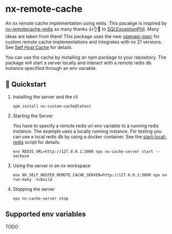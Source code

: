 # nx-remote-cache
An nx remote cache implementation using redis. This pacakge is inspired by [nx-remotecache-redis](https://www.npmjs.com/package/nx-remotecache-redis) so many thanks  👍👌🎉  to [SQLExceptionPhil](https://github.com/SQLExceptionPhil). Many ideas are taken from there!
This package uses the new [openapi-spec](https://nx.dev/recipes/running-tasks/self-hosted-caching#open-api-specification) for custom remote cache implementations and integrates with nx 21 versions. See [Self Host Cache](https://nx.dev/recipes/running-tasks/self-hosted-caching#open-api-specification) for details

You can use the cache by installing an npm package to your repository. The package will start a server locally and interact with a remote redis db instance specified through an env variable.

## 🚀 Quickstart

1. Installing the server and the cli
    ```shell
    npm install nx-custom-cache@latest
    ```
2. Starting the Server
    
    You have to specify a remote redis url env variable to a running redis instance. The example uses a locally running instance. For testing you can use a local redis db by using a docker container. See the [start-local-redis](scripts/start-local-redis.sh) script for details.
    ```shell
    env REDIS_URL=http://127.0.0.1:3000 npx nx-cache-server start --verbose
    ```

3. Using the server in an nx workspace
    ```shell
    env NX_SELF_HOSTED_REMOTE_CACHE_SERVER=http://127.0.0.1:3000 npx nx run-many -t=build
    ```

4. Stopping the server
    ```shell
    npx nx-cache-server stop
    ```

## Supported env variables

TODO


